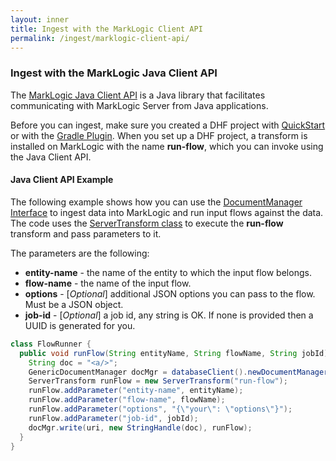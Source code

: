 ```yaml
---
layout: inner
title: Ingest with the MarkLogic Client API
permalink: /ingest/marklogic-client-api/
---
```


### Ingest with the MarkLogic Java Client API

The [MarkLogic Java Client API](https://developer.marklogic.com/products/java) is a Java library that facilitates communicating with MarkLogic Server from Java applications.

Before you can ingest, make sure you created a DHF project with [QuickStart](../project/quickstart.md) or with the [Gradle Plugin](../project/gradle.md). When you set up a DHF project, a transform is installed on MarkLogic with the name **run-flow**, which you can invoke using the Java Client API.

#### Java Client API Example

The following example shows how you can use the [DocumentManager Interface](https://docs.marklogic.com/javadoc/client/com/marklogic/client/document/DocumentManager.html) to ingest data into MarkLogic and run input flows against the data. The code uses the [ServerTransform class](https://docs.marklogic.com/javadoc/client/com/marklogic/client/document/ServerTransform.html) to execute the **run-flow** transform and pass parameters to it.

The parameters are the following:

 - **entity-name** - the name of the entity to which the input flow belongs.
 - **flow-name** - the name of the input flow.
 - **options** - [_Optional_] additional JSON options you can pass to the flow. Must be a JSON object.
 - **job-id** - [_Optional_] a job id, any string is OK. If none is provided then a UUID is generated for you.

```java
class FlowRunner {
  public void runFlow(String entityName, String flowName, String jobId) {
    String doc = "<a/>";
    GenericDocumentManager docMgr = databaseClient().newDocumentManager();
    ServerTransform runFlow = new ServerTransform("run-flow");
    runFlow.addParameter("entity-name", entityName);
    runFlow.addParameter("flow-name", flowName);
    runFlow.addParameter("options", "{\"your\": \"options\"}");
    runFlow.addParameter("job-id", jobId);
    docMgr.write(uri, new StringHandle(doc), runFlow);
  }
}
```
